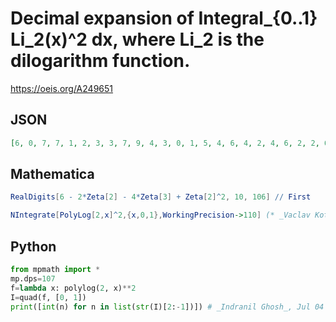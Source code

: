 # Decimal expansion of Integral\_\{0\.\.1\} Li\_2\(x\)^2 dx, where Li\_2 is the dilogarithm function\.
https://oeis.org/A249651
## JSON
```JSON
[6, 0, 7, 7, 1, 2, 3, 3, 7, 9, 4, 3, 0, 1, 5, 4, 6, 4, 2, 4, 6, 2, 2, 6, 2, 6, 2, 0, 1, 5, 0, 6, 9, 4, 1, 5, 4, 3, 9, 0, 3, 2, 4, 0, 8, 0, 2, 1, 2, 2, 4, 8, 6, 6, 5, 6, 7, 2, 3, 7, 8, 5, 8, 5, 0, 2, 9, 3, 3, 7, 7, 6, 5, 1, 5, 7, 6, 8, 0, 0, 7, 9, 7, 9, 1, 9, 2, 7, 9, 4, 1, 7, 7, 3, 9, 1, 3, 4, 9, 8, 8, 9, 6, 7, 1, 7]
```
## Mathematica
```Mathematica
RealDigits[6 - 2*Zeta[2] - 4*Zeta[3] + Zeta[2]^2, 10, 106] // First
```
```Mathematica
NIntegrate[PolyLog[2,x]^2,{x,0,1},WorkingPrecision->110] (* _Vaclav Kotesovec_, Nov 03 2014 *)
```
## Python
```Python
from mpmath import *
mp.dps=107
f=lambda x: polylog(2, x)**2
I=quad(f, [0, 1])
print([int(n) for n in list(str(I)[2:-1])]) # _Indranil Ghosh_, Jul 04 2017
```

